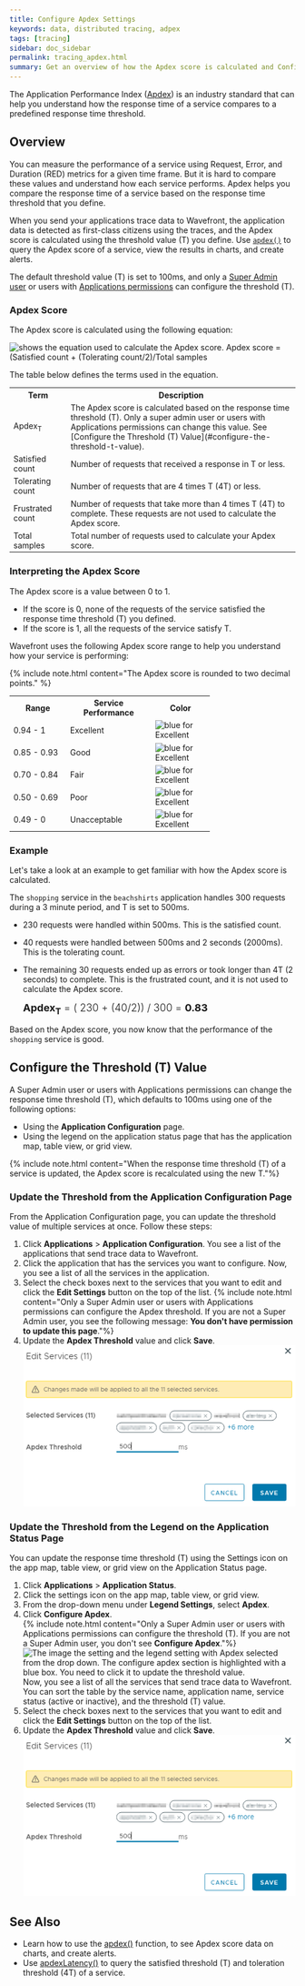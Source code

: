 ```yaml
---
title: Configure Apdex Settings
keywords: data, distributed tracing, adpex
tags: [tracing]
sidebar: doc_sidebar
permalink: tracing_apdex.html
summary: Get an overview of how the Apdex score is calculated and Configure Apdex Settings.
---
```


The Application Performance Index ([Apdex](https://www.apdex.org/overview.html)) is an industry standard that can help you understand how the response time of a service compares to a predefined response time threshold.

## Overview

You can measure the performance of a service using Request, Error, and Duration (RED) metrics for a given time frame. But it is hard to compare these values and understand how each service performs. Apdex helps you compare the response time of a service based on the response time threshold that you define.

When you send your applications trace data to Wavefront, the application data is detected as first-class citizens using the traces, and the Apdex score is calculated using the threshold value (T) you define. Use [`apdex()`](hs_apdex_function.html) to query the Apdex score of a service, view the results in charts, and create alerts.

The default threshold value (T) is set to 100ms, and only a [Super Admin user](authorization.html#who-is-the-super-admin-user) or users with [Applications permissions](permissions_overview.html) can configure the threshold (T).

### Apdex Score

The Apdex score is calculated using the following equation:

![shows the equation used to calculate the Apdex score. Apdex score = (Satisfied count + (Tolerating count/2)/Total samples ](images/tracing_apdex_score_equation.png)

The table below defines the terms used in the equation.

<table style="width: 100;">
  <tr>
    <th width="20%">
      Term
    </th>
    <th width="80%">
      Description
    </th>
  </tr>
  <tr>
    <td>
      Apdex<sub>T</sub>
    </td>
    <td markdown="span">
      The Apdex score is calculated based on the response time threshold (T). Only a super admin user or users with Applications permissions can change this value. See [Configure the Threshold (T) Value](#configure-the-threshold-t-value).
    </td>
  </tr>
  <tr>
    <td>
      Satisfied count
    </td>
    <td>
      Number of requests that received a response in T or less.
    </td>
  </tr>
  <tr>
    <td>
      Tolerating count
    </td>
    <td>
      Number of requests that are 4 times T (4T) or less.
    </td>
  </tr>
  <tr>
    <td>
      Frustrated count
    </td>
    <td>
      Number of requests that take more than 4 times T (4T) to complete. These requests are not used to calculate the Apdex score.
    </td>
  </tr>
  <tr>
    <td>
      Total samples
    </td>
    <td>
      Total number of requests used to calculate your Apdex score.
    </td>
  </tr>
</table>


### Interpreting the Apdex Score

The Apdex score is a value between 0 to 1.
* If the score is 0, none of the requests of the service satisfied the response time threshold (T) you defined.
* If the score is 1, all the requests of the service satisfy T.

Wavefront uses the following Apdex score range to help you understand how your service is performing:

{% include note.html content="The Apdex score is rounded to two decimal points." %}

<table style="width: 70%;">
  <tr>
    <th width="20%">
      Range
    </th>
    <th width="30%">
      Service Performance
    </th>
    <th width="20%">
      Color
    </th>
  </tr>
  <tr>
    <td>
      0.94 - 1
    </td>
    <td>
      Excellent
    </td>
    <td>
      <img src="images/tracing_apdex_excellent.png" alt="blue for Excellent" style="vertical-align:top;"/>
    </td>
  </tr>
  <tr>
    <td>
      0.85 - 0.93
    </td>
    <td>
      Good
    </td>
    <td>
      <img src="images/tracing_apdex_good.png" alt="blue for Excellent" style="vertical-align:top;"/>
    </td>
  </tr>
  <tr>
    <td>
      0.70 - 0.84
    </td>
    <td>
      Fair
    </td>
    <td>
      <img src="images/tracing_apdex_fair.png" alt="blue for Excellent" style="vertical-align:top;"/>
    </td>
  </tr>
  <tr>
    <td>
      0.50 - 0.69
    </td>
    <td>
      Poor
    </td>
    <td>
      <img src="images/tracing_apdex_poor.png" alt="blue for Excellent" style="vertical-align:top;"/>
    </td>
  </tr>
  <tr>
    <td>
      0.49 - 0
    </td>
    <td>
      Unacceptable
    </td>
    <td>
      <img src="images/tracing_apdex_unacceptable.png" alt="blue for Excellent" style="vertical-align:top;"/>
    </td>
  </tr>
</table>

### Example

Let's take a look at an example to get familiar with how the Apdex score is calculated.

The `shopping` service in the `beachshirts` application handles 300 requests during a 3 minute period, and T is set to 500ms.

* 230 requests were handled within 500ms. This is the satisfied count.
* 40 requests were handled between 500ms and 2 seconds (2000ms). This is the tolerating count.
* The remaining 30 requests ended up as errors or took longer than 4T (2 seconds) to complete. This is the frustrated count, and it is not used to calculate the Apdex score.

  <p><span style="font-size: large; font-weight: 300"><b>Apdex<sub>T</sub></b> = ( 230 + (40/2)) / 300 = <b>0.83</b></span></p>

Based on the Apdex score, you now know that the performance of the `shopping` service is good.

## Configure the Threshold (T) Value

A Super Admin user or users with Applications permissions can change the response time threshold (T), which defaults to 100ms using one of the following options:

* Using the **Application Configuration** page.
* Using the legend on the application status page that has the application map, table view, or grid view.

{% include note.html  content="When the response time threshold (T) of a service is updated, the Apdex score is recalculated using the new T."%}

### Update the Threshold from the Application Configuration Page

From the Application Configuration page, you can update the threshold value of multiple services at once. Follow these steps:

1. Click **Applications** > **Application Configuration**. You see a list of the applications that send trace data to Wavefront.
1. Click the application that has the services you want to configure. Now, you see a list of all the services in the application.
1. Select the check boxes next to the services that you want to edit and click the **Edit Settings** button on the top of the list.
    {% include note.html content="Only a Super Admin user or users with Applications permissions can configure the Apdex threshold. If you are not a Super Admin user, you see the following message: **You don't have permission to update this page**."%}
1. Update the **Apdex Threshold** value and click **Save**.
    ![The image shows where to update the threshold value. It has a blue outline to highlight the threshold value.](images/tracing_configure_apdex_threshold.png)

### Update the Threshold from the Legend on the Application Status Page

You can update the response time threshold (T) using the Settings icon on the app map, table view, or grid view on the Application Status page.

1. Click **Applications** > **Application Status**.
1. Click the settings icon on the app map, table view, or grid view.
1. From the drop-down menu under **Legend Settings**, select **Apdex**.
1. Click **Configure Apdex**. <br/>
    {% include note.html content="Only a Super Admin user or users with Applications permissions can configure the threshold (T). If you are not a Super Admin user, you don't see **Configure Apdex**."%}
    ![The image the setting and the legend setting with Apdex selected from the drop down. The configure apdex section is highlighted with a blue box. You need to click it to update the threshold value.](images/tracing_apdex_legeng_configure_apdex.png)
    <br/>Now, you see a list of all the services that send trace data to Wavefront. You can sort the table by the service name, application name, service status (active or inactive), and the threshold (T) value.
1. Select the check boxes next to the services that you want to edit and click the **Edit Settings** button on the top of the list.
1. Update the **Apdex Threshold** value and click **Save**.
    ![The image shows where to update the threshold value. It has a blue outline to highlight the threshold value.](images/tracing_configure_apdex_threshold.png)

## See Also

* Learn how to use the [apdex()](hs_apdex_function.html) function, to see Apdex score data on charts, and create alerts.
* Use [apdexLatency()](hs_apdex_latency_function.html) to query the satisfied threshold (T) and toleration threshold (4T) of a service.
